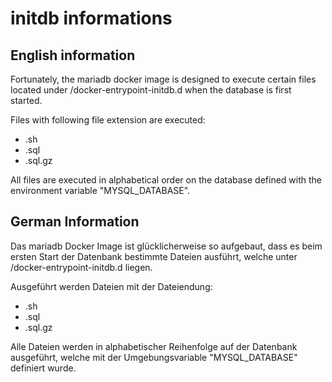 # initdb informations

## English information

Fortunately, the mariadb docker image is designed to execute certain files located under /docker-entrypoint-initdb.d when the database is first started.

Files with following file extension are executed:
- .sh
- .sql
- .sql.gz

All files are executed in alphabetical order on the database defined with the environment variable "MYSQL_DATABASE".

## German Information

Das mariadb Docker Image ist glücklicherweise so aufgebaut, dass es beim ersten Start der Datenbank bestimmte Dateien ausführt, welche unter /docker-entrypoint-initdb.d liegen.

Ausgeführt werden Dateien mit der Dateiendung:
- .sh
- .sql
- .sql.gz

Alle Dateien werden in alphabetischer Reihenfolge auf der Datenbank ausgeführt, welche mit der Umgebungsvariable "MYSQL_DATABASE" definiert wurde.
